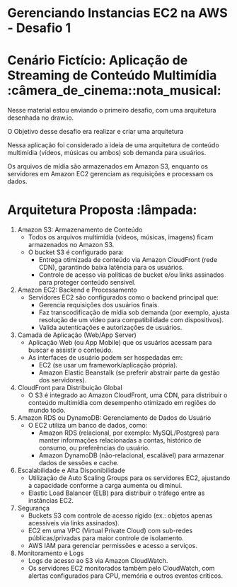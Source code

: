# Gerenciando Instancias EC2 na AWS - Desafio 1

# Cenário Fictício: Aplicação de Streaming de Conteúdo Multimídia :câmera_de_cinema::nota_musical:
Nesse material estou enviando o primeiro desafio, com uma arquitetura desenhada no draw.io.

O Objetivo desse desafio era realizar e criar uma arquitetura 

Nessa aplicação foi considerado a ideia de uma arquitetura de conteúdo multimídia (vídeos, músicas ou ambos) sob demanda para usuários. 

Os arquivos de mídia são armazenados em Amazon S3, enquanto os servidores em Amazon EC2 gerenciam as requisições e processam os dados.

# Arquitetura Proposta :lâmpada:
1. Amazon S3: Armazenamento de Conteúdo
   - Todos os arquivos multimídia (vídeos, músicas, imagens) ficam armazenados no Amazon S3.
   - O bucket S3 é configurado para:
     - Entrega otimizada de conteúdo via Amazon CloudFront (rede CDN), garantindo baixa latência para os usuários.
     - Controle de acesso via políticas de bucket e/ou links assinados para proteger conteúdo sensível.
2. Amazon EC2: Backend e Processamento
   - Servidores EC2 são configurados como o backend principal que:
     - Gerencia requisições dos usuários finais.
     - Faz transcodificação de mídia sob demanda (por exemplo, ajusta resolução de um vídeo para compatibilidade com dispositivos).
     - Valida autenticações e autorizações de usuários.
3. Camada de Aplicação (Web/App Server)
   - Aplicação Web (ou App Mobile) que os usuários acessam para buscar e assistir o conteúdo.
   - As interfaces de usuário podem ser hospedadas em:
     - EC2 (se usar um framework/aplicação própria).
     - Amazon Elastic Beanstalk (se preferir abstrair parte da gestão dos servidores).
4. CloudFront para Distribuição Global
   - O S3 é integrado ao Amazon CloudFront, uma CDN, para distribuir o conteúdo multimídia com desempenho otimizado em regiões do mundo todo.
5. Amazon RDS ou DynamoDB: Gerenciamento de Dados do Usuário
   - O EC2 utiliza um banco de dados, como:
     - Amazon RDS (relacional, por exemplo: MySQL/Postgres) para manter informações relacionadas a contas, histórico de consumo, ou preferências do usuário.
     - Amazon DynamoDB (não-relacional, escalável) para armazenar dados de sessões e cache.
6. Escalabilidade e Alta Disponibilidade
   - Utilização de Auto Scaling Groups para os servidores EC2, ajustando a capacidade conforme a carga aumenta ou diminui.
   - Elastic Load Balancer (ELB) para distribuir o tráfego entre as instâncias EC2.
7. Segurança
   - Buckets S3 com controle de acesso rígido (ex.: objetos apenas acessíveis via links assinados).
   - EC2 em uma VPC (Virtual Private Cloud) com sub-redes públicas/privadas para maior controle de isolamento.
   - AWS IAM para gerenciar permissões e acesso a serviços.
8. Monitoramento e Logs
   - Logs de acesso ao S3 via Amazon CloudWatch.
   - Os servidores EC2 monitorados também pelo CloudWatch, com alertas configurados para CPU, memória e outros eventos críticos.

